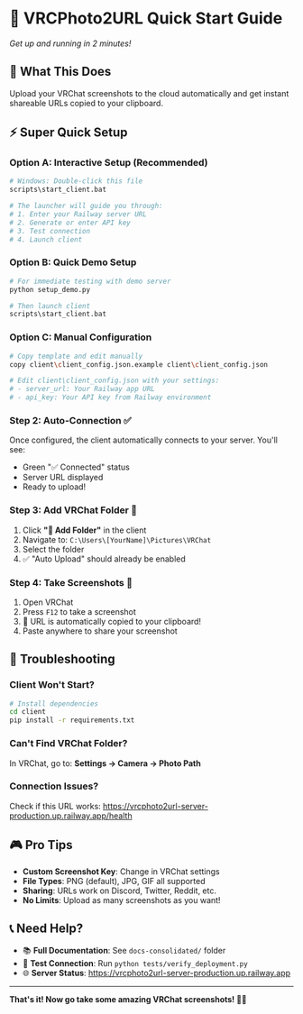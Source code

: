 # 🚀 VRCPhoto2URL Quick Start Guide

*Get up and running in 2 minutes!*

## 🎯 What This Does

Upload your VRChat screenshots to the cloud automatically and get instant shareable URLs copied to your clipboard.

## ⚡ Super Quick Setup

### Option A: Interactive Setup (Recommended)
```bash
# Windows: Double-click this file
scripts\start_client.bat

# The launcher will guide you through:
# 1. Enter your Railway server URL
# 2. Generate or enter API key  
# 3. Test connection
# 4. Launch client
```

### Option B: Quick Demo Setup
```bash
# For immediate testing with demo server
python setup_demo.py

# Then launch client
scripts\start_client.bat
```

### Option C: Manual Configuration
```bash
# Copy template and edit manually
copy client\client_config.json.example client\client_config.json

# Edit client\client_config.json with your settings:
# - server_url: Your Railway app URL
# - api_key: Your API key from Railway environment
```

### Step 2: Auto-Connection ✅
Once configured, the client automatically connects to your server. You'll see:
- Green "✅ Connected" status  
- Server URL displayed
- Ready to upload!

### Step 3: Add VRChat Folder 📁
1. Click **"📁 Add Folder"** in the client
2. Navigate to: `C:\Users\[YourName]\Pictures\VRChat`
3. Select the folder
4. ✅ "Auto Upload" should already be enabled

### Step 4: Take Screenshots 📸
1. Open VRChat
2. Press `F12` to take a screenshot
3. 🎉 URL is automatically copied to your clipboard!
4. Paste anywhere to share your screenshot

## 🔧 Troubleshooting

### Client Won't Start?
```bash
# Install dependencies
cd client
pip install -r requirements.txt
```

### Can't Find VRChat Folder?
In VRChat, go to: **Settings → Camera → Photo Path**

### Connection Issues?
Check if this URL works: https://vrcphoto2url-server-production.up.railway.app/health

## 🎮 Pro Tips

- **Custom Screenshot Key**: Change in VRChat settings
- **File Types**: PNG (default), JPG, GIF all supported
- **Sharing**: URLs work on Discord, Twitter, Reddit, etc.
- **No Limits**: Upload as many screenshots as you want!

## 📞 Need Help?

- 📚 **Full Documentation**: See `docs-consolidated/` folder
- 🧪 **Test Connection**: Run `python tests/verify_deployment.py`
- 🌐 **Server Status**: https://vrcphoto2url-server-production.up.railway.app

---

**That's it! Now go take some amazing VRChat screenshots! 📸✨**
